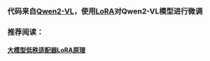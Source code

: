 ### 代码来自[Qwen2-VL](https://blog.csdn.net/SoulmateY/article/details/143807035?spm=1001.2014.3001.5506)，使用[LoRA](https://github.com/microsoft/LoRA)对Qwen2-VL模型进行微调

### 推荐阅读：
#### [大模型低秩适配器LoRA原理](https://zhuanlan.zhihu.com/p/646831196)
